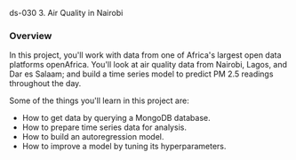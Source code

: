 ds-030 3. Air Quality in Nairobi
### Overview
In this project, you'll work with data from one of Africa's largest open data platforms openAfrica. You'll look at air quality data from Nairobi, Lagos, and Dar es Salaam; and build a time series model to predict PM 2.5 readings throughout the day.

Some of the things you'll learn in this project are:

- How to get data by querying a MongoDB database.
- How to prepare time series data for analysis.
- How to build an autoregression model.
- How to improve a model by tuning its hyperparameters.

